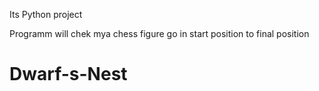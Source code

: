 Its Python project

Programm will chek mya chess figure go in start position to final position
# Dwarf-s-Nest

